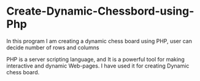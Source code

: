 # Create-Dynamic-Chessbord-using-Php
In this program I am creating a dynamic chess board using PHP, user can decide number of rows and columns

PHP is a server scripting language, and It is a powerful tool for making interactive and dynamic Web-pages. 
I have used it for creating Dynamic chess board.
